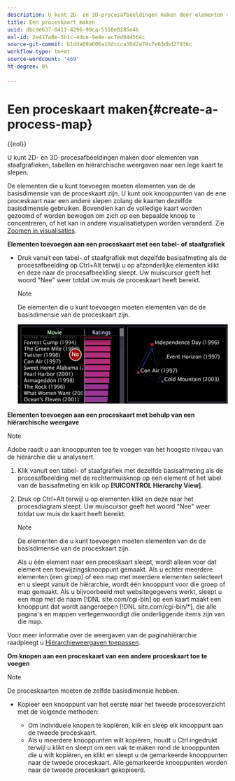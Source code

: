 ```yaml
---
description: U kunt 2D- en 3D-procesafbeeldingen maken door elementen van staafgrafieken, tabellen en hiërarchische weergaven naar een lege kaart te slepen.
title: Een proceskaart maken
uuid: dbcde637-0411-4296-99ca-5510e0285e4b
exl-id: 2e417a8e-5b1c-4dce-9e4e-ac7ed044564c
source-git-commit: b1dda69a606a16dccca30d2a74c7e63dbd27936c
workflow-type: tm+mt
source-wordcount: '469'
ht-degree: 0%

---
```


# Een proceskaart maken{#create-a-process-map}

{{eol}}

U kunt 2D- en 3D-procesafbeeldingen maken door elementen van staafgrafieken, tabellen en hiërarchische weergaven naar een lege kaart te slepen.

De elementen die u kunt toevoegen moeten elementen van de de basisdimensie van de proceskaart zijn. U kunt ook knooppunten van de ene proceskaart naar een andere slepen zolang de kaarten dezelfde basisdimensie gebruiken. Bovendien kan de volledige kaart worden gezoomd of worden bewogen om zich op een bepaalde knoop te concentreren, of het kan in andere visualisatietypen worden veranderd. Zie [Zoomen in visualisaties](../../../../home/c-get-started/c-vis/c-zoom-vis.md#concept-7e33670bb5344f78a316f1a84cc20530).

**Elementen toevoegen aan een proceskaart met een tabel- of staafgrafiek**

* Druk vanuit een tabel- of staafgrafiek met dezelfde basisafmeting als de procesafbeelding op Ctrl+Alt terwijl u op afzonderlijke elementen klikt en deze naar de procesafbeelding sleept. Uw muiscursor geeft het woord &quot;Nee&quot; weer totdat uw muis de proceskaart heeft bereikt.

   >[!NOTE]
   >
   >De elementen die u kunt toevoegen moeten elementen van de de basisdimensie van de proceskaart zijn.

   ![](assets/vis_2DProcessMap_addPages.png)

**Elementen toevoegen aan een proceskaart met behulp van een hiërarchische weergave**

>[!NOTE]
>
>Adobe raadt u aan knooppunten toe te voegen van het hoogste niveau van de hiërarchie die u analyseert.

1. Klik vanuit een tabel- of staafgrafiek met dezelfde basisafmeting als de procesafbeelding met de rechtermuisknop op een element of het label van de basisafmeting en klik op **[!UICONTROL Hierarchy View]**.
1. Druk op Ctrl+Alt terwijl u op elementen klikt en deze naar het procesdiagram sleept. Uw muiscursor geeft het woord &quot;Nee&quot; weer totdat uw muis de kaart heeft bereikt.

   >[!NOTE]
   >
   >De elementen die u kunt toevoegen moeten elementen van de de basisdimensie van de proceskaart zijn.

   Als u één element naar een proceskaart sleept, wordt alleen voor dat element een toewijzingsknooppunt gemaakt. Als u echter meerdere elementen (een groep) of een map met meerdere elementen selecteert en u sleept vanuit de hiërarchie, wordt één knooppunt voor die groep of map gemaakt. Als u bijvoorbeeld met websitegegevens werkt, sleept u een map met de naam [!DNL site.com/cgi-bin] op een kaart maakt een knooppunt dat wordt aangeroepen [!DNL site.com/cgi-bin/*], die alle pagina&#39;s en mappen vertegenwoordigt die onderliggende items zijn van die map.

Voor meer informatie over de weergaven van de paginahiërarchie raadpleegt u [Hiërarchieweergaven toepassen](../../../../home/c-get-started/c-analysis-vis/c-tables/c-hier-vews.md#concept-b461183424a841eb94f8143a0eaf9bff).

**Om knopen aan een proceskaart van een andere proceskaart toe te voegen**

>[!NOTE]
>
>De proceskaarten moeten de zelfde basisdimensie hebben.

* Kopieer een knooppunt van het eerste naar het tweede procesoverzicht met de volgende methoden:

   * Om individuele knopen te kopiëren, klik en sleep elk knooppunt aan de tweede proceskaart.
   * Als u meerdere knooppunten wilt kopiëren, houdt u Ctrl ingedrukt terwijl u klikt en sleept om een vak te maken rond de knooppunten die u wilt kopiëren, en klikt en sleept u de gemarkeerde knooppunten naar de tweede proceskaart. Alle gemarkeerde knooppunten worden naar de tweede proceskaart gekopieerd.
